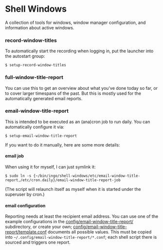 # Shell Windows

A collection of tools for windows, window manager configuration, and information about active windows.

### record-window-titles

To automatically start the recording when logging in, put the launcher into the autostart group:

    $ setup-record-window-titles

### full-window-title-report

You can use this to get an overview about what you've done today so far, or to cover larger timespans of the past. But this is mostly used for the automatically generated email reports.

### email-window-title-report

This is intended to be executed as an (ana)cron job to run daily. You can automatically configure it via:

    $ setup-email-window-title-report

If you want to do it manually, here are some more details:

#### email job

When using it for myself, I can just symlink it:

    $ sudo ln -s {~/bin/ingo/shell-windows/etc/email-window-title-report,/etc/cron.daily}/email-window-title-report-job

(The script will relaunch itself as myself when it is started under the superuser by cron.)

#### email configuration

Reporting needs at least the recipient email address. You can use one of the example configurations in the [config/email-window-title-report/](config/email-window-title-report/) subdirectory, or create your own; [config/email-window-title-report/template.conf](config/email-window-title-report/template.conf) documents all possible values.
This must be copied into `~/.config/email-window-title-report/*.conf`; each shell script there is sourced and triggers one report.
